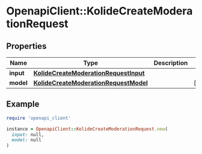 # OpenapiClient::KolideCreateModerationRequest

## Properties

| Name | Type | Description | Notes |
| ---- | ---- | ----------- | ----- |
| **input** | [**KolideCreateModerationRequestInput**](KolideCreateModerationRequestInput.md) |  |  |
| **model** | [**KolideCreateModerationRequestModel**](KolideCreateModerationRequestModel.md) |  | [optional] |

## Example

```ruby
require 'openapi_client'

instance = OpenapiClient::KolideCreateModerationRequest.new(
  input: null,
  model: null
)
```

